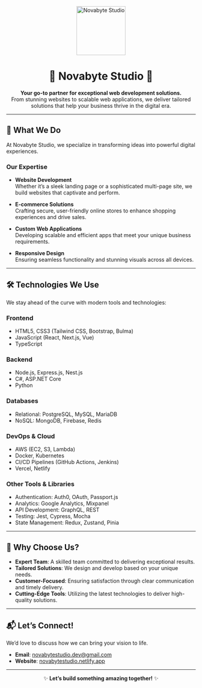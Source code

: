 <div align="center">
    <img src="https://i.postimg.cc/x1s37vcP/nvs.png" width="130" alt="Novabyte Studio"> 
</div>

<div align="center">
    
# 🌟 Novabyte Studio 🌟  

</div>

<div align="center">
    <strong>Your go-to partner for exceptional web development solutions.</strong>  
    <br>  
    From stunning websites to scalable web applications, we deliver tailored solutions that help your business thrive in the digital era.  
</div>

---

## 🚀 **What We Do**  

At Novabyte Studio, we specialize in transforming ideas into powerful digital experiences.  

### **Our Expertise**  

- **Website Development**  
   Whether it’s a sleek landing page or a sophisticated multi-page site, we build websites that captivate and perform.  

- **E-commerce Solutions**  
   Crafting secure, user-friendly online stores to enhance shopping experiences and drive sales.  

- **Custom Web Applications**  
   Developing scalable and efficient apps that meet your unique business requirements.  

- **Responsive Design**  
   Ensuring seamless functionality and stunning visuals across all devices.  

---

## 🛠️ **Technologies We Use**  

We stay ahead of the curve with modern tools and technologies:  

### **Frontend**  
- HTML5, CSS3 (Tailwind CSS, Bootstrap, Bulma)  
- JavaScript (React, Next.js, Vue)  
- TypeScript  

### **Backend**  
- Node.js, Express.js, Nest.js
- C#, ASP.NET Core  
- Python  

### **Databases**  
- Relational: PostgreSQL, MySQL, MariaDB  
- NoSQL: MongoDB, Firebase, Redis  

### **DevOps & Cloud**  
- AWS (EC2, S3, Lambda)  
- Docker, Kubernetes  
- CI/CD Pipelines (GitHub Actions, Jenkins)  
- Vercel, Netlify  

### **Other Tools & Libraries**  
- Authentication: Auth0, OAuth, Passport.js  
- Analytics: Google Analytics, Mixpanel  
- API Development: GraphQL, REST  
- Testing: Jest, Cypress, Mocha  
- State Management: Redux, Zustand, Pinia  

---

## 🤝 **Why Choose Us?**  

- **Expert Team**: A skilled team committed to delivering exceptional results.  
- **Tailored Solutions**: We design and develop based on your unique needs.  
- **Customer-Focused**: Ensuring satisfaction through clear communication and timely delivery.  
- **Cutting-Edge Tools**: Utilizing the latest technologies to deliver high-quality solutions.  

---

## 📬 **Let’s Connect!**  

We’d love to discuss how we can bring your vision to life.  

- **Email**: [novabytestudio.dev@gmail.com](mailto:novabytestudio.dev@gmail.com)  
- **Website**: [novabytestudio.netlify.app](https://novabytestudio.netlify.app)  

---

<div align="center">
    
✨ **Let’s build something amazing together!** ✨  

</div>
